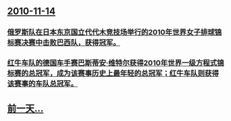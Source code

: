 ## [2010-11-14](/zh/news/2010/11/14/index.md)

### [ 俄罗斯队在日本东京国立代代木竞技场举行的2010年世界女子排球锦标赛决赛中击败巴西队，获得冠军。](/zh/news/2010/11/14/俄罗斯队在日本东京国立代代木竞技场举行的2010年世界女子排球锦标赛决赛中击败巴西队-获得冠军.md)
### [ 红牛车队的德国车手赛巴斯蒂安·维特尔获得2010年世界一级方程式锦标赛的总冠军，成为该赛事历史上最年轻的总冠军；红牛车队则获得该赛事的车队总冠军。](/zh/news/2010/11/14/红牛车队的德国车手赛巴斯蒂安-维特尔获得2010年世界一级方程式锦标赛的总冠军-成为该赛事历史上最年轻的总冠军-红牛车.md)
## [前一天...](/zh/news/2010/11/13/index.md)

